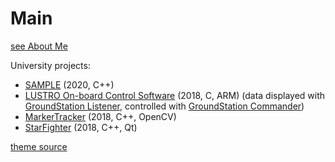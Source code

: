 # Main
[see About Me](aboutme.md)

University projects:
- [SAMPLE](https://github.com/Dinuirar/sample-main) (2020, C++)
- [LUSTRO On-board Control Software](https://github.com/Dinuirar/OBCSoftware) (2018, C, ARM)
  (data displayed with [GroundStation Listener](https://github.com/Dinuirar/GSListener),
  controlled with [GroundStation Commander](https://github.com/Dinuirar/GSCommander))
- [MarkerTracker](https://github.com/Dinuirar/MarkerTracker) (2018, C++, OpenCV)
- [StarFighter](https://github.com/Dinuirar/StarFighter) (2018, C++, Qt)

[theme source](https://github.com/pages-themes/midnight)
